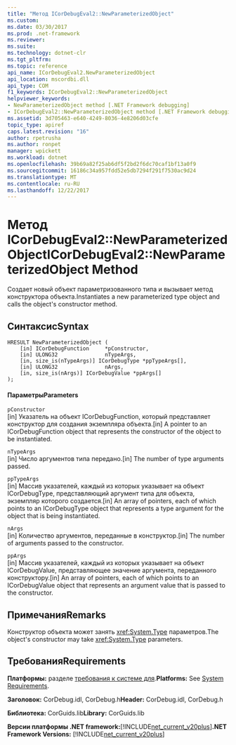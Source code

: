 ```yaml
---
title: "Метод ICorDebugEval2::NewParameterizedObject"
ms.custom: 
ms.date: 03/30/2017
ms.prod: .net-framework
ms.reviewer: 
ms.suite: 
ms.technology: dotnet-clr
ms.tgt_pltfrm: 
ms.topic: reference
api_name: ICorDebugEval2.NewParameterizedObject
api_location: mscordbi.dll
api_type: COM
f1_keywords: ICorDebugEval2::NewParameterizedObject
helpviewer_keywords:
- NewParameterizedObject method [.NET Framework debugging]
- ICorDebugEval2::NewParameterizedObject method [.NET Framework debugging]
ms.assetid: 3d705463-e640-4249-8036-4e8206d03cfe
topic_type: apiref
caps.latest.revision: "16"
author: rpetrusha
ms.author: ronpet
manager: wpickett
ms.workload: dotnet
ms.openlocfilehash: 39b69a82f25ab6df5f2bd2f6dc70caf1bf13a0f9
ms.sourcegitcommit: 16186c34a957fdd52e5db7294f291f7530ac9d24
ms.translationtype: MT
ms.contentlocale: ru-RU
ms.lasthandoff: 12/22/2017
---
```

# <a name="icordebugeval2newparameterizedobject-method"></a><span data-ttu-id="bf227-102">Метод ICorDebugEval2::NewParameterizedObject</span><span class="sxs-lookup"><span data-stu-id="bf227-102">ICorDebugEval2::NewParameterizedObject Method</span></span>
<span data-ttu-id="bf227-103">Создает новый объект параметризованного типа и вызывает метод конструктора объекта.</span><span class="sxs-lookup"><span data-stu-id="bf227-103">Instantiates a new parameterized type object and calls the object's constructor method.</span></span>  
  
## <a name="syntax"></a><span data-ttu-id="bf227-104">Синтаксис</span><span class="sxs-lookup"><span data-stu-id="bf227-104">Syntax</span></span>  
  
```  
HRESULT NewParameterizedObject (  
    [in] ICorDebugFunction     *pConstructor,  
    [in] ULONG32               nTypeArgs,  
    [in, size_is(nTypeArgs)] ICorDebugType *ppTypeArgs[],  
    [in] ULONG32               nArgs,  
    [in, size_is(nArgs)] ICorDebugValue *ppArgs[]  
);  
```  
  
#### <a name="parameters"></a><span data-ttu-id="bf227-105">Параметры</span><span class="sxs-lookup"><span data-stu-id="bf227-105">Parameters</span></span>  
 `pConstructor`  
 <span data-ttu-id="bf227-106">[in] Указатель на объект ICorDebugFunction, который представляет конструктор для создания экземпляра объекта.</span><span class="sxs-lookup"><span data-stu-id="bf227-106">[in] A pointer to an ICorDebugFunction object that represents the constructor of the object to be instantiated.</span></span>  
  
 `nTypeArgs`  
 <span data-ttu-id="bf227-107">[in] Число аргументов типа передано.</span><span class="sxs-lookup"><span data-stu-id="bf227-107">[in] The number of type arguments passed.</span></span>  
  
 `ppTypeArgs`  
 <span data-ttu-id="bf227-108">[in] Массив указателей, каждый из которых указывает на объект ICorDebugType, представляющий аргумент типа для объекта, экземпляр которого создается.</span><span class="sxs-lookup"><span data-stu-id="bf227-108">[in] An array of pointers, each of which points to an ICorDebugType object that represents a type argument for the object that is being instantiated.</span></span>  
  
 `nArgs`  
 <span data-ttu-id="bf227-109">[in] Количество аргументов, переданные в конструктор.</span><span class="sxs-lookup"><span data-stu-id="bf227-109">[in] The number of arguments passed to the constructor.</span></span>  
  
 `ppArgs`  
 <span data-ttu-id="bf227-110">[in] Массив указателей, каждый из которых указывает на объект ICorDebugValue, представляющее значение аргумента, переданного конструктору.</span><span class="sxs-lookup"><span data-stu-id="bf227-110">[in] An array of pointers, each of which points to an ICorDebugValue object that represents an argument value that is passed to the constructor.</span></span>  
  
## <a name="remarks"></a><span data-ttu-id="bf227-111">Примечания</span><span class="sxs-lookup"><span data-stu-id="bf227-111">Remarks</span></span>  
 <span data-ttu-id="bf227-112">Конструктор объекта может занять <xref:System.Type> параметров.</span><span class="sxs-lookup"><span data-stu-id="bf227-112">The object's constructor may take <xref:System.Type> parameters.</span></span>  
  
## <a name="requirements"></a><span data-ttu-id="bf227-113">Требования</span><span class="sxs-lookup"><span data-stu-id="bf227-113">Requirements</span></span>  
 <span data-ttu-id="bf227-114">**Платформы:** разделе [требования к системе для](../../../../docs/framework/get-started/system-requirements.md).</span><span class="sxs-lookup"><span data-stu-id="bf227-114">**Platforms:** See [System Requirements](../../../../docs/framework/get-started/system-requirements.md).</span></span>  
  
 <span data-ttu-id="bf227-115">**Заголовок:** CorDebug.idl, CorDebug.h</span><span class="sxs-lookup"><span data-stu-id="bf227-115">**Header:** CorDebug.idl, CorDebug.h</span></span>  
  
 <span data-ttu-id="bf227-116">**Библиотека:** CorGuids.lib</span><span class="sxs-lookup"><span data-stu-id="bf227-116">**Library:** CorGuids.lib</span></span>  
  
 <span data-ttu-id="bf227-117">**Версии платформы .NET framework:**[!INCLUDE[net_current_v20plus](../../../../includes/net-current-v20plus-md.md)]</span><span class="sxs-lookup"><span data-stu-id="bf227-117">**.NET Framework Versions:** [!INCLUDE[net_current_v20plus](../../../../includes/net-current-v20plus-md.md)]</span></span>
